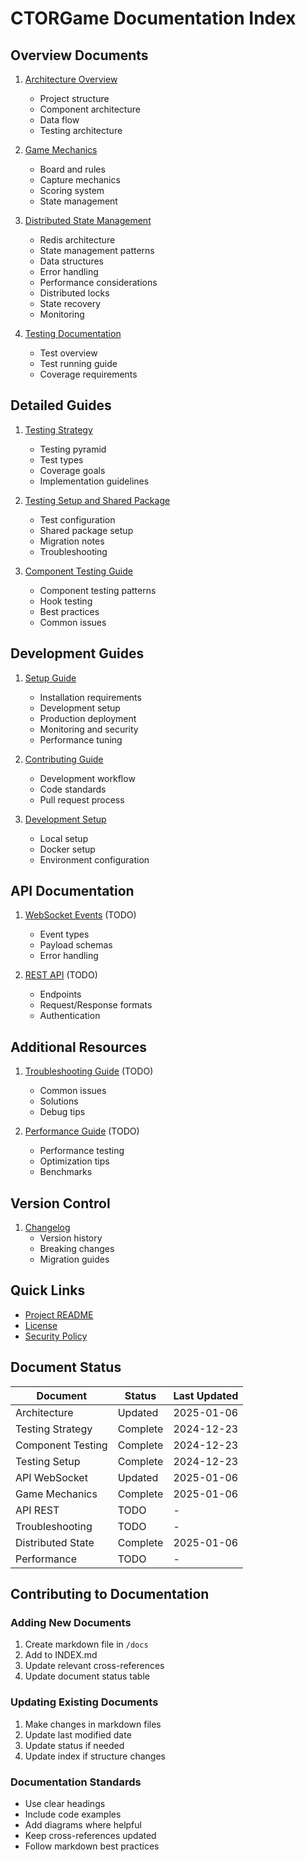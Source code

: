 # CTORGame Documentation Index

## Overview Documents
1. [Architecture Overview](./ARCHITECTURE.md)
   - Project structure
   - Component architecture
   - Data flow
   - Testing architecture

2. [Game Mechanics](./GAME_MECHANICS.md)
   - Board and rules
   - Capture mechanics
   - Scoring system
   - State management

3. [Distributed State Management](./DISTRIBUTED_STATE.md)
   - Redis architecture
   - State management patterns
   - Data structures
   - Error handling
   - Performance considerations
   - Distributed locks
   - State recovery
   - Monitoring

4. [Testing Documentation](./testing.md)
   - Test overview
   - Test running guide
   - Coverage requirements

## Detailed Guides
1. [Testing Strategy](./TESTING_STRATEGY.md)
   - Testing pyramid
   - Test types
   - Coverage goals
   - Implementation guidelines

2. [Testing Setup and Shared Package](./TESTING_AND_SHARED.md)
   - Test configuration
   - Shared package setup
   - Migration notes
   - Troubleshooting

3. [Component Testing Guide](./COMPONENT_TESTING.md)
   - Component testing patterns
   - Hook testing
   - Best practices
   - Common issues

## Development Guides
1. [Setup Guide](./SETUP_GUIDE.md)
   - Installation requirements
   - Development setup
   - Production deployment
   - Monitoring and security
   - Performance tuning
   
2. [Contributing Guide](../CONTRIBUTING.md)
   - Development workflow
   - Code standards
   - Pull request process

3. [Development Setup](../README.md#development-setup)
   - Local setup
   - Docker setup
   - Environment configuration

## API Documentation
1. [WebSocket Events](./API_WEBSOCKET.md) (TODO)
   - Event types
   - Payload schemas
   - Error handling

2. [REST API](./API_REST.md) (TODO)
   - Endpoints
   - Request/Response formats
   - Authentication

## Additional Resources
1. [Troubleshooting Guide](./TROUBLESHOOTING.md) (TODO)
   - Common issues
   - Solutions
   - Debug tips

2. [Performance Guide](./PERFORMANCE.md) (TODO)
   - Performance testing
   - Optimization tips
   - Benchmarks

## Version Control
1. [Changelog](../CHANGELOG.md)
   - Version history
   - Breaking changes
   - Migration guides

## Quick Links
- [Project README](../README.md)
- [License](../LICENSE)
- [Security Policy](../SECURITY.md)

## Document Status

| Document | Status | Last Updated |
|----------|---------|--------------|
| Architecture | Updated | 2025-01-06 |
| Testing Strategy | Complete | 2024-12-23 |
| Component Testing | Complete | 2024-12-23 |
| Testing Setup | Complete | 2024-12-23 |
| API WebSocket | Updated | 2025-01-06 |
| Game Mechanics | Complete | 2025-01-06 |
| API REST | TODO | - |
| Troubleshooting | TODO | - |
| Distributed State | Complete | 2025-01-06 |
| Performance | TODO | - |

## Contributing to Documentation

### Adding New Documents
1. Create markdown file in `/docs`
2. Add to INDEX.md
3. Update relevant cross-references
4. Update document status table

### Updating Existing Documents
1. Make changes in markdown files
2. Update last modified date
3. Update status if needed
4. Update index if structure changes

### Documentation Standards
- Use clear headings
- Include code examples
- Add diagrams where helpful
- Keep cross-references updated
- Follow markdown best practices